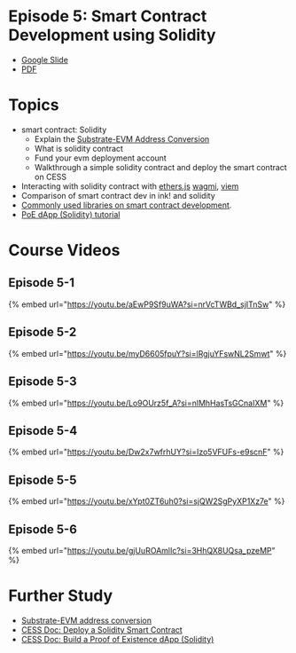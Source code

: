 # Episode 5: Smart Contract Development using Solidity

- [Google Slide](https://docs.google.com/presentation/d/1qnaSW9WySvvC6gh_Ui6Lxi_udFbxnDTd6cz--Y6UtMk/edit?usp=sharing)
- [PDF](https://drive.google.com/file/d/1fmJ3Ykdf9SVrJoSzRnNhy2i22Yo5lSiv/view?usp=sharing)

# Topics

- smart contract: Solidity
    - Explain the [Substrate-EVM Address Conversion](https://docs.cess.cloud/core/developer/guides/substrate-evm)
    - What is solidity contract
    - Fund your evm deployment account
    - Walkthrough a simple solidity contract and deploy the smart contract on CESS
- Interacting with solidity contract with [ethers.js](https://docs.ethers.org/v6/) [wagmi](https://wagmi.sh/), [viem](https://viem.sh/)
- Comparison of smart contract dev in ink! and solidity
- [Commonly used libraries on smart contract development](https://docs.cess.cloud/core/developer/guides/common-libs).
- [PoE dApp (Solidity) tutorial](https://docs.cess.cloud/core/developer/tutorials/poe-solidity)

# Course Videos

## Episode 5-1

{% embed url="https://youtu.be/aEwP9Sf9uWA?si=nrVcTWBd_sjITnSw" %}

## Episode 5-2

{% embed url="https://youtu.be/myD6605fpuY?si=lRgjuYFswNL2Smwt" %}

## Episode 5-3

{% embed url="https://youtu.be/Lo9OUrz5f_A?si=nlMhHasTsGCnaIXM" %}

## Episode 5-4

{% embed url="https://youtu.be/Dw2x7wfrhUY?si=Izo5VFUFs-e9scnF" %}

## Episode 5-5

{% embed url="https://youtu.be/xYpt0ZT6uh0?si=sjQW2SgPyXP1Xz7e" %}

## Episode 5-6

{% embed url="https://youtu.be/gjUuROAmlIc?si=3HhQX8UQsa_pzeMP" %}

# Further Study

- [Substrate-EVM address conversion](https://docs.cess.cloud/core/developer/guides/substrate-evm)
- [CESS Doc: Deploy a Solidity Smart Contract](https://docs.cess.cloud/core/developer/tutorials/deploy-sc-solidity)
- [CESS Doc: Build a Proof of Existence dApp (Solidity)](https://docs.cess.cloud/core/developer/tutorials/poe-solidity)
